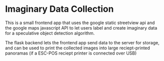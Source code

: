# Imaginary Data Collection

This is a small frontend app that uses the google static streetview api and the google maps javascript API to let users label and create imaginary data for a speculative object detection algorithm. 

The flask backend lets the frontend app send data to the server for storage, and can be used to print the collected images into large reciept-printed panoramas (if a ESC-POS reciept printer is connected over USB)

